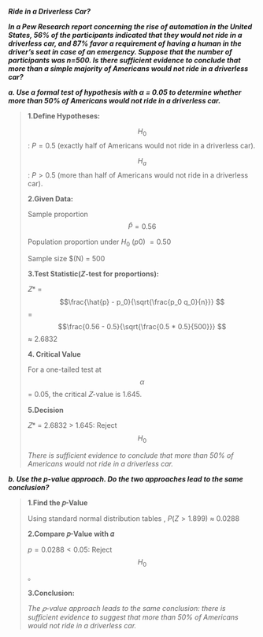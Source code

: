 
***Ride in a Driverless Car?***

***In a Pew Research report concerning the rise of automation in the United States, 56% of the participants indicated that they would not ride in a driverless car, and 87% favor a requirement of having a human in the driver’s seat in case of an emergency. Suppose that the number of participants was n=500. Is there sufficient evidence to conclude that more than a simple majority of Americans would not ride in a driverless car?***
 
***a.  Use a formal test of hypothesis with α = 0.05 to determine whether more than 50% of Americans would not ride in a driverless car.***

>**1.Define Hypotheses:**
><br/>
>
>$$H_0$$ : $P = 0.5$
>(exactly half of Americans would not ride in a driverless car).
> 
>$$H_a$$ : $P > 0.5$
> (more than half of Americans would not ride in a driverless car).
><br/>
>
>**2.Given Data:**
>
>Sample proportion $$\hat{P} =0.56 $$
>
>Population proportion under $H_0$ $(p0)$ $= 0.50$
>
>Sample size $(N) = 500
>
>**3.Test Statistic($Z$-test for proportions):**
> 
>𝑍* = $$\frac{\hat{p} - p_0}{\sqrt{\frac{p_0 q_0}{n}}} $$ = $$\frac{0.56 - 0.5}{\sqrt{\frac{0.5 * 0.5}{500}}} $$ $\approx$ 2.6832     
>
>**4. Critical Value**
>
>For a one-tailed test at $$\alpha $$ = 0.05, the critical 𝑍-value is 1.645.
>
>**5.Decision**
>
>𝑍* = 2.6832 > 1.645: Reject $$H_0$$
>
>*There is sufficient evidence to conclude that more than 50% of Americans would not ride in a driverless car.*

***b. Use the p-value approach. Do the two approaches lead to the same conclusion?***
    
>**1.Find the 𝑝-Value**
>
>Using standard normal distribution tables , $P( Z > 1.899)$ $\approx$ 0.0288
>   
>**2.Compare 𝑝-Value with 𝛼**
>
>$p = 0.0288 < 0.05$: Reject $$H_0$$。 
>
>**3.Conclusion:**
>
>*The 𝑝-value approach leads to the same conclusion: there is sufficient evidence to suggest that more than 50% of Americans would not ride in a driverless car.*
>
